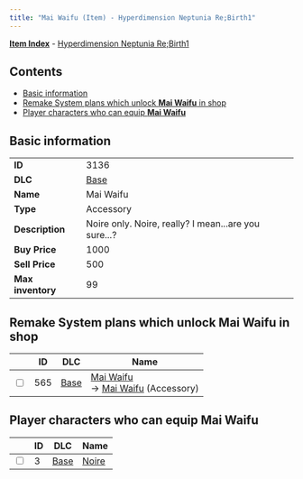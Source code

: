 ```yaml
---
title: "Mai Waifu (Item) - Hyperdimension Neptunia Re;Birth1"
---
```


[**Item Index**](/neptunia/rb1/item/index.html) - [Hyperdimension Neptunia Re;Birth1](/neptunia/rb1)

## Contents

- [Basic information](#basic-information)
- [Remake System plans which unlock **Mai Waifu** in shop](#remake-system-plans-which-unlock-mai-waifu-in-shop)
- [Player characters who can equip **Mai Waifu**](#player-characters-who-can-equip-mai-waifu)

## Basic information

|   |   |
| -- | -- |
| **ID** | 3136 |
| **DLC** | [Base](/neptunia/rb1/dlc/1-base.html) |
| **Name** | Mai Waifu |
| **Type** | Accessory |
| **Description** | Noire only. Noire, really? I mean...are you sure...? |
| **Buy Price** | 1000 |
| **Sell Price** | 500 |
| **Max inventory** | 99 |


## Remake System plans which unlock **Mai Waifu** in shop

|    | ID | DLC | Name |
| -- | -- | --- | ---- |
| <input type="checkbox" id="rb1-remake-1-565" class="trackbox" /> | 565 | [Base](/neptunia/rb1/dlc/1-base.html) | [Mai Waifu](/neptunia/rb1/remake/1-565-mai-waifu.html)<br /> → [Mai Waifu](/neptunia/rb1/item/1-3136-mai-waifu.html) (Accessory) |


## Player characters who can equip **Mai Waifu**

|    | ID | DLC | Name |
| -- | -- | --- | ---- |
| <input type="checkbox" id="rb1-player-1-3" class="trackbox" /> | 3 | [Base](/neptunia/rb1/dlc/1-base.html) | [Noire](/neptunia/rb1/player/1-3-noire.html) |
